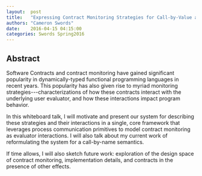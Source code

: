 ```yaml
--- 
layout:  post 
title:   "Expressing Contract Monitoring Strategies for Call-by-Value and Call-by-Name Calculi"
authors: "Cameron Swords"
date:    2016-04-15 04:15:00 
categories: Swords Spring2016
--- 
```


## Abstract

Software Contracts and contract monitoring have gained significant popularity in
dynamically-typed functional programming languages in recent years. This
popularity has also given rise to myriad monitoring
strategies---characterizations of how these contracts interact with the
underlying user evaluator, and how these interactions impact program behavior.

In this whiteboard talk, I will motivate and present our system for describing
these strategies and their interactions in a single, core framework that
leverages process communication primitives to model contract monitoring as
evaluator interactions.  I will also talk about my current work of reformulating
the system for a call-by-name semantics.

If time allows, I will also sketch future work: exploration of the design space
of contract monitoring, implementation details, and contracts in the presence of
other effects.
